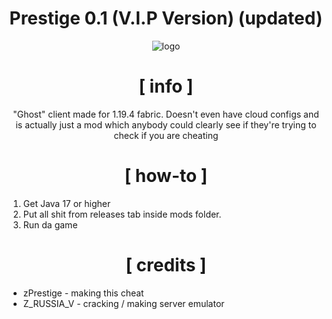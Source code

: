 <div align="center">

# Prestige 0.1 (V.I.P Version) (updated)

<img src="https://i.imgur.com/fcsQ5OG.png" alt="logo" />

# [ info ]

"Ghost" client made for 1.19.4 fabric. Doesn't even have cloud configs and is actually just a mod which anybody could clearly see if they're trying to check if you are cheating

# [ how-to ]

</div>

1. Get Java 17 or higher
2. Put all shit from releases tab inside mods folder.
3. Run da game

<div align="center">

# [ credits ]

</div>

+ zPrestige - making this cheat
+ Z_RUSSIA_V - cracking / making server emulator
